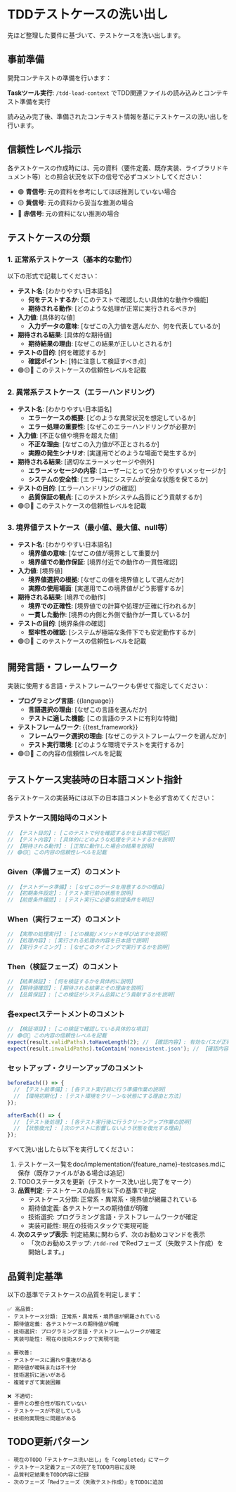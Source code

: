 # TDDテストケースの洗い出し

先ほど整理した要件に基づいて、テストケースを洗い出します。

## 事前準備

開発コンテキストの準備を行います：

**Taskツール実行**: `/tdd-load-context` でTDD関連ファイルの読み込みとコンテキスト準備を実行

読み込み完了後、準備されたコンテキスト情報を基にテストケースの洗い出しを行います。

## 信頼性レベル指示

各テストケースの作成時には、元の資料（要件定義、既存実装、ライブラリドキュメント等）との照合状況を以下の信号で必ずコメントしてください：

- 🟢 **青信号**: 元の資料を参考にしてほぼ推測していない場合
- 🟡 **黄信号**: 元の資料から妥当な推測の場合
- 🔴 **赤信号**: 元の資料にない推測の場合

## テストケースの分類

### 1. 正常系テストケース（基本的な動作）

以下の形式で記載してください：

- **テスト名**: [わかりやすい日本語名]
  - **何をテストするか**: [このテストで確認したい具体的な動作や機能]
  - **期待される動作**: [どのような処理が正常に実行されるべきか]
- **入力値**: [具体的な値]
  - **入力データの意味**: [なぜこの入力値を選んだか、何を代表しているか]
- **期待される結果**: [具体的な期待値]
  - **期待結果の理由**: [なぜこの結果が正しいとされるか]
- **テストの目的**: [何を確認するか]
  - **確認ポイント**: [特に注意して検証すべき点]
- 🟢🟡🔴 このテストケースの信頼性レベルを記載

### 2. 異常系テストケース（エラーハンドリング）

- **テスト名**: [わかりやすい日本語名]
  - **エラーケースの概要**: [どのような異常状況を想定しているか]
  - **エラー処理の重要性**: [なぜこのエラーハンドリングが必要か]
- **入力値**: [不正な値や境界を超えた値]
  - **不正な理由**: [なぜこの入力値が不正とされるか]
  - **実際の発生シナリオ**: [実運用でどのような場面で発生するか]
- **期待される結果**: [適切なエラーメッセージや例外]
  - **エラーメッセージの内容**: [ユーザーにとって分かりやすいメッセージか]
  - **システムの安全性**: [エラー時にシステムが安全な状態を保てるか]
- **テストの目的**: [エラーハンドリングの確認]
  - **品質保証の観点**: [このテストがシステム品質にどう貢献するか]
- 🟢🟡🔴 このテストケースの信頼性レベルを記載

### 3. 境界値テストケース（最小値、最大値、null等）

- **テスト名**: [わかりやすい日本語名]
  - **境界値の意味**: [なぜこの値が境界として重要か]
  - **境界値での動作保証**: [境界付近での動作の一貫性確認]
- **入力値**: [境界値]
  - **境界値選択の根拠**: [なぜこの値を境界値として選んだか]
  - **実際の使用場面**: [実運用でこの境界値がどう影響するか]
- **期待される結果**: [境界での動作]
  - **境界での正確性**: [境界値での計算や処理が正確に行われるか]
  - **一貫した動作**: [境界の内側と外側で動作が一貫しているか]
- **テストの目的**: [境界条件の確認]
  - **堅牢性の確認**: [システムが極端な条件下でも安定動作するか]
- 🟢🟡🔴 このテストケースの信頼性レベルを記載

## 開発言語・フレームワーク

実装に使用する言語・テストフレームワークも併せて指定してください：

- **プログラミング言語**: {{language}}
  - **言語選択の理由**: [なぜこの言語を選んだか]
  - **テストに適した機能**: [この言語のテストに有利な特徴]
- **テストフレームワーク**: {{test_framework}}
  - **フレームワーク選択の理由**: [なぜこのテストフレームワークを選んだか]
  - **テスト実行環境**: [どのような環境でテストを実行するか]
- 🟢🟡🔴 この内容の信頼性レベルを記載

## テストケース実装時の日本語コメント指針

各テストケースの実装時には以下の日本語コメントを必ず含めてください：

### テストケース開始時のコメント

```javascript
// 【テスト目的】: [このテストで何を確認するかを日本語で明記]
// 【テスト内容】: [具体的にどのような処理をテストするかを説明]
// 【期待される動作】: [正常に動作した場合の結果を説明]
// 🟢🟡🔴 この内容の信頼性レベルを記載
```

### Given（準備フェーズ）のコメント

```javascript
// 【テストデータ準備】: [なぜこのデータを用意するかの理由]
// 【初期条件設定】: [テスト実行前の状態を説明]
// 【前提条件確認】: [テスト実行に必要な前提条件を明記]
```

### When（実行フェーズ）のコメント

```javascript
// 【実際の処理実行】: [どの機能/メソッドを呼び出すかを説明]
// 【処理内容】: [実行される処理の内容を日本語で説明]
// 【実行タイミング】: [なぜこのタイミングで実行するかを説明]
```

### Then（検証フェーズ）のコメント

```javascript
// 【結果検証】: [何を検証するかを具体的に説明]
// 【期待値確認】: [期待される結果とその理由を説明]
// 【品質保証】: [この検証がシステム品質にどう貢献するかを説明]
```

### 各expectステートメントのコメント

```javascript
// 【検証項目】: [この検証で確認している具体的な項目]
// 🟢🟡🔴 この内容の信頼性レベルを記載
expect(result.validPaths).toHaveLength(2); // 【確認内容】: 有効なパスが正確に2つ検出されることを確認
expect(result.invalidPaths).toContain('nonexistent.json'); // 【確認内容】: 存在しないファイルが無効パスとして適切に分類されることを確認
```

### セットアップ・クリーンアップのコメント

```javascript
beforeEach(() => {
  // 【テスト前準備】: [各テスト実行前に行う準備作業の説明]
  // 【環境初期化】: [テスト環境をクリーンな状態にする理由と方法]
});

afterEach(() => {
  // 【テスト後処理】: [各テスト実行後に行うクリーンアップ作業の説明]
  // 【状態復元】: [次のテストに影響しないよう状態を復元する理由]
});
```

すべて洗い出したら以下を実行してください：

1. テストケース一覧をdoc/implementation/{feature_name}-testcases.mdに保存（既存ファイルがある場合は追記）
2. TODOステータスを更新（テストケース洗い出し完了をマーク）
3. **品質判定**: テストケースの品質を以下の基準で判定
   - テストケース分類: 正常系・異常系・境界値が網羅されている
   - 期待値定義: 各テストケースの期待値が明確
   - 技術選択: プログラミング言語・テストフレームワークが確定
   - 実装可能性: 現在の技術スタックで実現可能
4. **次のステップ表示**: 判定結果に関わらず、次のお勧めコマンドを表示
   - 「次のお勧めステップ: `/tdd-red` でRedフェーズ（失敗テスト作成）を開始します。」

## 品質判定基準

以下の基準でテストケースの品質を判定します：

```
✅ 高品質:
- テストケース分類: 正常系・異常系・境界値が網羅されている
- 期待値定義: 各テストケースの期待値が明確
- 技術選択: プログラミング言語・テストフレームワークが確定
- 実装可能性: 現在の技術スタックで実現可能

⚠️ 要改善:
- テストケースに漏れや重複がある
- 期待値が曖昧または不十分
- 技術選択に迷いがある
- 複雑すぎて実装困難

❌ 不適切:
- 要件との整合性が取れていない
- テストケースが不足している
- 技術的実現性に問題がある
```

## TODO更新パターン

```
- 現在のTODO「テストケース洗い出し」を「completed」にマーク
- テストケース定義フェーズの完了をTODO内容に反映
- 品質判定結果をTODO内容に記録
- 次のフェーズ「Redフェーズ（失敗テスト作成）」をTODOに追加
```
